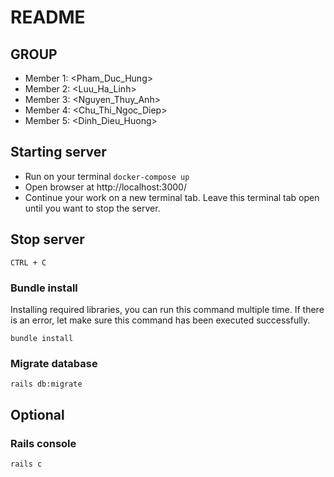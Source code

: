 # README

## GROUP <Group10>

- Member 1: <Pham_Duc_Hung>
- Member 2: <Luu_Ha_Linh>
- Member 3: <Nguyen_Thuy_Anh>
- Member 4: <Chu_Thi_Ngoc_Diep>
- Member 5: <Dinh_Dieu_Huong>


## Starting server

- Run on your terminal `docker-compose up`
- Open browser at http://localhost:3000/
- Continue your work on a new terminal tab. Leave this terminal tab open until you want to stop the server.

## Stop server

`CTRL + C`

### Bundle install
Installing required libraries, you can run this command multiple time. If there is an error, let make sure this command has been executed successfully.

`bundle install`

### Migrate database

`rails db:migrate`

## Optional

### Rails console

`rails c`
